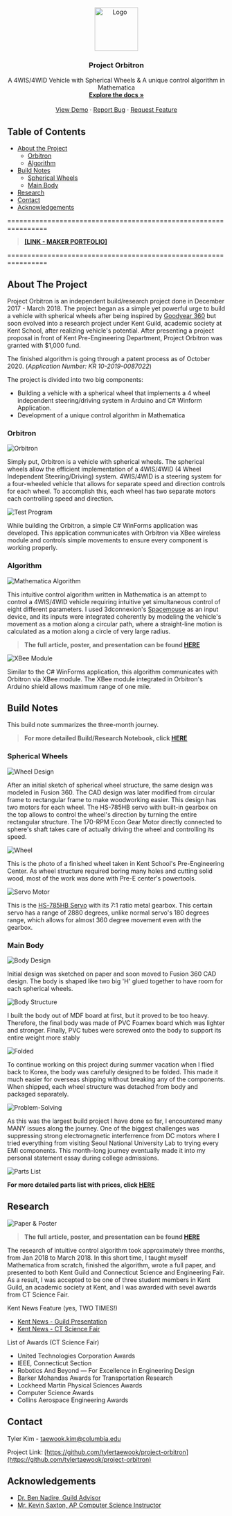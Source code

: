 <!--
*** Thanks for checking out this README Template. If you have a suggestion that would
*** make this better, please fork the repo and create a pull request or simply open
*** an issue with the tag "enhancement".
*** Thanks again! Now go create something AMAZING! :D
***
***
***
*** To avoid retyping too much info. Do a search and replace for the following:
*** tylertaewook, project-orbitron, alitecraft, taewook.kim@columbia.edu
-->





<!-- PROJECT SHIELDS -->
<!--
*** I'm using markdown "reference style" links for readability.
*** Reference links are enclosed in brackets [ ] instead of parentheses ( ).
*** See the bottom of this document for the declaration of the reference variables
*** for contributors-url, forks-url, etc. This is an optional, concise syntax you may use.
*** https://www.markdownguide.org/basic-syntax/#reference-style-links
-->

<!-- PROJECT LOGO -->
<br />
<p align="center">
  <a href="https://github.com/tylertaewook/project-orbitron">
     <img src="images/logo.png" alt="Logo" width="100" height="100">
  </a>

  <h3 align="center">Project Orbitron</h3>

  <p align="center">
    A 4WIS/4WID Vehicle with Spherical Wheels & A unique control algorithm in Mathematica
    <br />
    <a href="https://github.com/tylertaewook/project-orbitron"><strong>Explore the docs »</strong></a>
    <br />
    <br />
    <a href="https://github.com/tylertaewook/project-orbitron">View Demo</a>
    ·
    <a href="https://github.com/tylertaewook/project-orbitron/issues">Report Bug</a>
    ·
    <a href="https://github.com/tylertaewook/project-orbitron/issues">Request Feature</a>
  </p>
</p>



<!-- TABLE OF CONTENTS -->
## Table of Contents

* [About the Project](#about-the-project)
  * [Orbitron](#orbitron)
  * [Algorithm](#algorithm)
* [Build Notes](#build-notes)
  * [Spherical Wheels](#spherical-wheels)
  * [Main Body](#main-body)
* [Research](#research)
* [Contact](#contact)
* [Acknowledgements](#acknowledgements)

================================================================
> **[[LINK - MAKER PORTFOLIO]](https://youtu.be/WXjisSnfGTI)**

================================================================

<!-- ABOUT THE PROJECT -->
## About The Project

Project Orbitron is an independent build/research project done in December 2017 - March 2018. 
The project began as a simple yet powerful urge to build a vehicle with spherical wheels after being inspired by [Goodyear 360](https://youtu.be/oSFYwDDVgac) but soon evolved into a research project under Kent Guild, academic society at Kent School, after realizing vehicle's potential. After presenting a project proposal in front of Kent Pre-Engineering Department, Project Orbitron was granted with $1,000 fund.

The finished algorithm is going through a patent process as of October 2020. (*Application Number: KR 10-2019-0087022*)

The project is divided into two big components:
* Building a vehicle with a spherical wheel that implements a 4 wheel independent steering/driving system in Arduino and C# Winform Application.
* Development of a unique control algorithm in Mathematica

<!-- ORBITRON -->
### Orbitron

![Orbitron](/images/orbitron1.jpeg)

Simply put, Orbitron is a vehicle with spherical wheels. The spherical wheels allow the efficient implementation of a 4WIS/4WID (4 Wheel Independent Steering/Driving) system. 4WIS/4WID is a steering system for a four-wheeled vehicle that allows for separate speed and direction controls for each wheel.
To accomplish this, each wheel has two separate motors each controlling speed and direction.

![Test Program](/images/Software/test_GUI.jpeg)

While building the Orbitron, a simple C# WinForms application was developed. This application communicates with Orbitron via XBee wireless module and controls simple movements to ensure every component is working properly.

<!-- ALGORITHM -->
### Algorithm

![Mathematica Algorithm](/images/Software/alg_GUI.png)

This intuitive control algorithm written in Mathematica is an attempt to control a 4WIS/4WID vehicle requiring intuitive yet simultaneous control of eight different parameters. I used 3dconnexion's [Spacemouse](https://3dconnexion.com/us/product/spacemouse-compact/) as an input device, and its inputs were integrated coherently by modeling the vehicle's movement as a motion along a circular path, where a straight-line motion is calculated as a motion along a circle of very large radius.

> **The full article, poster, and presentation can be found [HERE](https://github.com/tylertaewook/project-orbitron/tree/main/Final%20Deliverables)**

![XBee Module](/images/Orbitron/xbee.jpeg)

Similar to the C# WinForms application, this algorithm communicates with Orbitron via XBee module. The XBee module integrated in Orbitron's Arduino shield allows maximum range of one mile.

<!-- BUILD NOTES -->
## Build Notes

This build note summarizes the three-month journey. 

> **For more detailed Build/Research Notebook, click [HERE](https://github.com/tylertaewook/project-orbitron/blob/main/Research-Notebook.pdf)**

<!-- SPHERICAL WHEELS -->
### Spherical Wheels

![Wheel Design](/images/Orbitron/designwheel.png)

After an initial sketch of spherical wheel structure, the same design was modeled in Fusion 360. The CAD design was later modified from circular frame to rectangular frame to make woodworking easier. 
This design has two motors for each wheel. The HS-785HB servo with built-in gearbox on the top allows to control the wheel's direction by turning the entire rectangular structure. The 170-RPM Econ Gear Motor directly connected to sphere's shaft takes care of actually driving the wheel and controlling its speed.

![Wheel](/images/Orbitron/wheel1.jpeg)

This is the photo of a finished wheel taken in Kent School's Pre-Engineering Center. As wheel structure required boring many holes and cutting solid wood, most of the work was done with Pre-E center's powertools.

![Servo Motor](/images/Orbitron/servo.jpeg)

This is the [HS-785HB Servo](https://www.servocity.com/hs-785hb-servo/) with its 7:1 ratio metal gearbox. This certain servo has a range of 2880 degrees, unlike normal servo's 180 degrees range, which allows for almost 360 degree movement even with the gearbox.

<!-- MAIN BODY -->
### Main Body

![Body Design](/images/Orbitron/designbody.png)

Initial design was sketched on paper and soon moved to Fusion 360 CAD design. The body is shaped like two big 'H' glued together to have room for each spherical wheels.

![Body Structure](/images/Orbitron/structure.jpeg)

I built the body out of MDF board at first, but it proved to be too heavy. Therefore, the final body was made of PVC Foamex board which was lighter and stronger. Finally, PVC tubes were screwed onto the body to support its entire weight more stably

![Folded](/images/Orbitron/folded.jpeg)

To continue working on this project during summer vacation when I flied back to Korea, the body was carefully designed to be folded. This made it much easier for overseas shipping without breaking any of the components. When shipped, each wheel structure was detached from body and packaged separately.

![Problem-Solving](/images/Orbitron/deskocr.png)

As this was the largest build project I have done so far, I encountered many MANY issues along the journey. One of the biggest challenges was suppressing strong electromagnetic interferrence from DC motors where I tried everything from visiting Seoul National University Lab to trying every EMI components. This month-long journey eventually made it into my personal statement essay during college admissions.

![Parts List](/images/Orbitron/partlist.png)

**For more detailed parts list with prices, click [HERE](https://github.com/tylertaewook/project-orbitron/blob/main/Parts%20List.pdf)**


<!-- Research -->
## Research

![Paper & Poster](/images/paperposter.png)
> **The full article, poster, and presentation can be found [HERE](https://github.com/tylertaewook/project-orbitron/tree/main/Final%20Deliverables)**


The research of intuitive control algorithm took approximately three months, from Jan 2018 to March 2018. In this short time, I taught myself Mathematica from scratch, finished the algorithm, wrote a full paper, and presented to both Kent Guild and Connecticut Science and Engineering Fair.
As a result, I was accepted to be one of three student members in Kent Guild, an academic society at Kent, and I was awarded with sevel awards from CT Science Fair.

Kent News Feature (yes, TWO TIMES!)
* [Kent News - Guild Presentation](https://kentnews.org/2525/features/a-guild-presentation-by-tyler-kim-20/)
* [Kent News - CT Science Fair](https://kentnews.org/2382/features/an-outstanding-performance-at-the-71st-annual-connecticut-science-and-engineering-fair/)

List of Awards (CT Science Fair)
* United Technologies Corporation Awards
* IEEE, Connecticut Section
* Robotics And Beyond — For Excellence in Engineering Design
* Barker Mohandas Awards for Transportation Research
* Lockheed Martin Physical Sciences Awards
* Computer Science Awards
* Collins Aerospace Engineering Awards

<!-- CONTACT -->
## Contact

Tyler Kim - taewook.kim@columbia.edu

Project Link: [https://github.com/tylertaewook/project-orbitron](https://github.com/tylertaewook/project-orbitron)



<!-- ACKNOWLEDGEMENTS -->
## Acknowledgements

* [Dr. Ben Nadire, Guild Advisor]()
* [Mr. Kevin Saxton, AP Computer Science Instructor]()





<!-- MARKDOWN LINKS & IMAGES -->
<!-- https://www.markdownguide.org/basic-syntax/#reference-style-links -->
[contributors-shield]: https://img.shields.io/github/contributors/tylertaewook/repo.svg?style=flat-square
[contributors-url]: https://github.com/tylertaewook/repo/graphs/contributors
[forks-shield]: https://img.shields.io/github/forks/tylertaewook/repo.svg?style=flat-square
[forks-url]: https://github.com/tylertaewook/repo/network/members
[stars-shield]: https://img.shields.io/github/stars/tylertaewook/repo.svg?style=flat-square
[stars-url]: https://github.com/tylertaewook/repo/stargazers
[issues-shield]: https://img.shields.io/github/issues/tylertaewook/repo.svg?style=flat-square
[issues-url]: https://github.com/tylertaewook/repo/issues
[license-shield]: https://img.shields.io/github/license/tylertaewook/repo.svg?style=flat-square
[license-url]: https://github.com/tylertaewook/repo/blob/master/LICENSE.txt
[linkedin-shield]: https://img.shields.io/badge/-LinkedIn-black.svg?style=flat-square&logo=linkedin&colorB=555
[linkedin-url]: https://linkedin.com/in/tylertaewook
[product-screenshot]: images/screenshot.png
